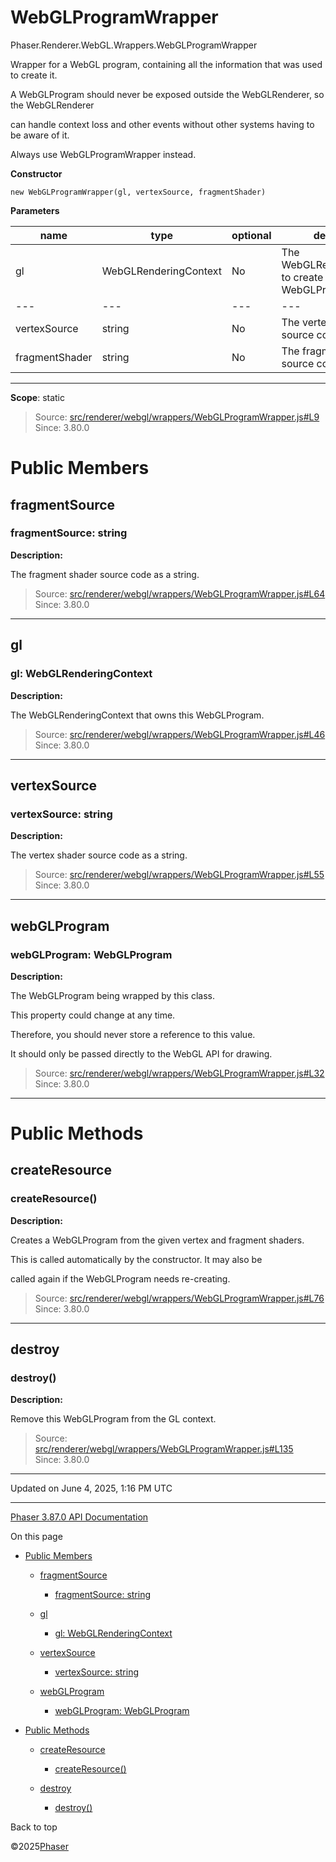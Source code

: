 # WebGLProgramWrapper

Phaser.Renderer.WebGL.Wrappers.WebGLProgramWrapper

Wrapper for a WebGL program, containing all the information that was used to create it.

A WebGLProgram should never be exposed outside the WebGLRenderer, so the WebGLRenderer

can handle context loss and other events without other systems having to be aware of it.

Always use WebGLProgramWrapper instead.

**Constructor**

`new WebGLProgramWrapper(gl, vertexSource, fragmentShader)`

**Parameters**

| name | type | optional | description |
| --- | --- | --- | --- |
| gl | WebGLRenderingContext | No | The WebGLRenderingContext to create the WebGLProgram for. |
| --- | --- | --- | --- |
| vertexSource | string | No | The vertex shader source code as a string. |
| fragmentShader | string | No | The fragment shader source code as a string. |

---

**Scope**: static

> Source: [src/renderer/webgl/wrappers/WebGLProgramWrapper.js#L9](https://github.com/phaserjs/phaser/blob/v3.87.0/src/renderer/webgl/wrappers/WebGLProgramWrapper.js#L9)  
> Since: 3.80.0

# Public Members

## fragmentSource

### fragmentSource: string

**Description:**

The fragment shader source code as a string.

> Source: [src/renderer/webgl/wrappers/WebGLProgramWrapper.js#L64](https://github.com/phaserjs/phaser/blob/v3.87.0/src/renderer/webgl/wrappers/WebGLProgramWrapper.js#L64)  
> Since: 3.80.0

---

## gl

### gl: WebGLRenderingContext

**Description:**

The WebGLRenderingContext that owns this WebGLProgram.

> Source: [src/renderer/webgl/wrappers/WebGLProgramWrapper.js#L46](https://github.com/phaserjs/phaser/blob/v3.87.0/src/renderer/webgl/wrappers/WebGLProgramWrapper.js#L46)  
> Since: 3.80.0

---

## vertexSource

### vertexSource: string

**Description:**

The vertex shader source code as a string.

> Source: [src/renderer/webgl/wrappers/WebGLProgramWrapper.js#L55](https://github.com/phaserjs/phaser/blob/v3.87.0/src/renderer/webgl/wrappers/WebGLProgramWrapper.js#L55)  
> Since: 3.80.0

---

## webGLProgram

### webGLProgram: WebGLProgram

**Description:**

The WebGLProgram being wrapped by this class.

This property could change at any time.

Therefore, you should never store a reference to this value.

It should only be passed directly to the WebGL API for drawing.

> Source: [src/renderer/webgl/wrappers/WebGLProgramWrapper.js#L32](https://github.com/phaserjs/phaser/blob/v3.87.0/src/renderer/webgl/wrappers/WebGLProgramWrapper.js#L32)  
> Since: 3.80.0

---

# Public Methods

## createResource

### <instance> createResource()

**Description:**

Creates a WebGLProgram from the given vertex and fragment shaders.

This is called automatically by the constructor. It may also be

called again if the WebGLProgram needs re-creating.

> Source: [src/renderer/webgl/wrappers/WebGLProgramWrapper.js#L76](https://github.com/phaserjs/phaser/blob/v3.87.0/src/renderer/webgl/wrappers/WebGLProgramWrapper.js#L76)  
> Since: 3.80.0

---

## destroy

### <instance> destroy()

**Description:**

Remove this WebGLProgram from the GL context.

> Source: [src/renderer/webgl/wrappers/WebGLProgramWrapper.js#L135](https://github.com/phaserjs/phaser/blob/v3.87.0/src/renderer/webgl/wrappers/WebGLProgramWrapper.js#L135)  
> Since: 3.80.0

---

Updated on June 4, 2025, 1:16 PM UTC

---

[Phaser 3.87.0 API Documentation](../../index.md)

On this page

* [Public Members](#public-members)

  + [fragmentSource](#fragmentsource)

    - [fragmentSource: string](#fragmentsource-string)
  + [gl](#gl)

    - [gl: WebGLRenderingContext](#gl-webglrenderingcontext)
  + [vertexSource](#vertexsource)

    - [vertexSource: string](#vertexsource-string)
  + [webGLProgram](#webglprogram)

    - [webGLProgram: WebGLProgram](#webglprogram-webglprogram)
* [Public Methods](#public-methods)

  + [createResource](#createresource)

    - [<instance> createResource()](#instance-createresource)
  + [destroy](#destroy)

    - [<instance> destroy()](#instance-destroy)

Back to top

©2025[Phaser](https://docs.phaser.io)